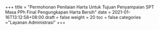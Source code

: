 +++
title = "Permohonan Penilaian Harta Untuk Tujuan Penyampaian SPT Masa PPh Final Pengungkapan Harta Bersih"
date = 2021-01-16T13:12:58+08:00
draft = false
weight = 20
toc = false
categories ="Layanan Administrasi"
+++